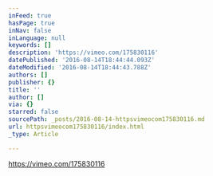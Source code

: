 ```yaml
---
inFeed: true
hasPage: true
inNav: false
inLanguage: null
keywords: []
description: 'https://vimeo.com/175830116'
datePublished: '2016-08-14T18:44:44.093Z'
dateModified: '2016-08-14T18:44:43.788Z'
authors: []
publisher: {}
title: ''
author: []
via: {}
starred: false
sourcePath: _posts/2016-08-14-httpsvimeocom175830116.md
url: httpsvimeocom175830116/index.html
_type: Article

---
```

https://vimeo.com/175830116